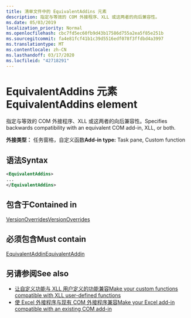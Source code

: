 ```yaml
---
title: 清单文件中的 EquivalentAddins 元素
description: 指定与等效的 COM 外接程序、XLL 或这两者的向后兼容性。
ms.date: 05/03/2019
localization_priority: Normal
ms.openlocfilehash: cbc7fd5ec60fb9d43b17586d755a2ea5f85e251b
ms.sourcegitcommit: fa4e81fcf41b1c39d5516edf078f3ffdbd4a3997
ms.translationtype: MT
ms.contentlocale: zh-CN
ms.lasthandoff: 03/17/2020
ms.locfileid: "42718291"
---
```

# <a name="equivalentaddins-element"></a><span data-ttu-id="030f7-103">EquivalentAddins 元素</span><span class="sxs-lookup"><span data-stu-id="030f7-103">EquivalentAddins element</span></span>

<span data-ttu-id="030f7-104">指定与等效的 COM 外接程序、XLL 或这两者的向后兼容性。</span><span class="sxs-lookup"><span data-stu-id="030f7-104">Specifies backwards compatibility with an equivalent COM add-in, XLL, or both.</span></span>

<span data-ttu-id="030f7-105">**外接类型：** 任务窗格，自定义函数</span><span class="sxs-lookup"><span data-stu-id="030f7-105">**Add-in type:** Task pane, Custom function</span></span>

## <a name="syntax"></a><span data-ttu-id="030f7-106">语法</span><span class="sxs-lookup"><span data-stu-id="030f7-106">Syntax</span></span>

```XML
<EquivalentAddins>
...  
</EquivalentAddins>  
```

## <a name="contained-in"></a><span data-ttu-id="030f7-107">包含于</span><span class="sxs-lookup"><span data-stu-id="030f7-107">Contained in</span></span>

[<span data-ttu-id="030f7-108">VersionOverrides</span><span class="sxs-lookup"><span data-stu-id="030f7-108">VersionOverrides</span></span>](versionoverrides.md)

## <a name="must-contain"></a><span data-ttu-id="030f7-109">必须包含</span><span class="sxs-lookup"><span data-stu-id="030f7-109">Must contain</span></span>

[<span data-ttu-id="030f7-110">EquivalentAddin</span><span class="sxs-lookup"><span data-stu-id="030f7-110">EquivalentAddin</span></span>](equivalentaddin.md)

## <a name="see-also"></a><span data-ttu-id="030f7-111">另请参阅</span><span class="sxs-lookup"><span data-stu-id="030f7-111">See also</span></span>

- [<span data-ttu-id="030f7-112">让自定义功能与 XLL 用户定义的功能兼容</span><span class="sxs-lookup"><span data-stu-id="030f7-112">Make your custom functions compatible with XLL user-defined functions</span></span>](../../excel/make-custom-functions-compatible-with-xll-udf.md)
- [<span data-ttu-id="030f7-113">使 Excel 外接程序与现有 COM 外接程序兼容</span><span class="sxs-lookup"><span data-stu-id="030f7-113">Make your Excel add-in compatible with an existing COM add-in</span></span>](../../develop/make-office-add-in-compatible-with-existing-com-add-in.md)